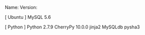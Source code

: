 Name:        Version:

[ Ubuntu ]
MySQL        5.6

[ Python ]
Python       2.7.9
CherryPy     10.0.0
jinja2
MySQLdb
pysha3